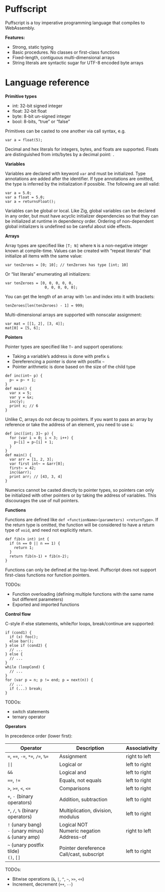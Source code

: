 # Puffscript

Puffscript is a toy imperative programming language that compiles to WebAssembly.

**Features:**

- Strong, static typing
- Basic procedures. No classes or first-class functions
- Fixed-length, contiguous multi-dimensional arrays
- String literals are syntactic sugar for UTF-8 encoded byte arrays


# Language reference

**Primitive types**

- int: 32-bit signed integer
- float: 32-bit float
- byte: 8-bit un-signed integer
- bool: 8-bits, “true” or “false”

Primitives can be casted to one another via call syntax, e.g.

```
var a = float(5);
```

Decimal and hex literals for integers, bytes, and floats are supported. Floats are distinguished from ints/bytes by a decimal point: `.`

**Variables**

Variables are declared with keyword `var` and must be initialized. Type annotations are added after the identifier. If type annotations are omitted, the type is inferred by the initialization if possible. The following are all valid:

```
var a = 5.0;
var a float = 5.0;
var a = returnsFloat();
```

Variables can be global or local. Like Zig, global variables can be declared in any order, but must have acyclic initializer dependencies so that they can be initialized at runtime in dependency order. Ordering of non-dependent global initializers is undefined so be careful about side effects.

**Arrays**

Array types are specified like `[T; N]` where `N`  is a non-negative integer known at compile-time.
Values can be created with “repeat literals” that initialize all items with the same value:

```
var tenZeroes = [0; 10]; // tenZeroes has type [int; 10]
```

Or “list literals” enumerating all initializers:

```
var tenZeroes = [0, 0, 0, 0, 0,
                  0, 0, 0, 0, 0];
```

You can get the length of an array with `len` and index into it with brackets:

```
tenZeroes[len(tenZeroes) - 1] = 999;
```

Multi-dimensional arrays are supported with nonscalar assignment:

```
var mat = [[1, 2], [3, 4]];
mat[0] = [5, 6];
```

**Pointers**

Pointer types are specified like `T~` and support operations:

- Taking a variable’s address is done with prefix `&`
- Dereferencing a pointer is done with postfix `~`
- Pointer arithmetic is done based on the size of the child type

```
def inc(int~ p) {
  p~ = p~ + 1;
}
def main() {
  var x = 5;
  var y = &x;
  inc(y);
  print x; // 6
}
```

Unlike C, arrays do not decay to pointers. If you want to pass an array by reference or take the address of an element, you need to use `&`:

```
def inc([int; 3]~ p) {
  for (var i = 0; i < 3; i++) {
    p~[i] = p~[i] + 1;
  }
}
def main() {
  var arr = [1, 2, 3];
  var first int~ = &arr[0];
  first~ = 42;
  inc(&arr);
  print arr; // [43, 3, 4]
}
```

Numerics cannot be casted directly to pointer types, so pointers can only be initialized with other pointers or by taking the address of variables. This discourages the use of null pointers.

**Functions**

Functions are defined like `def <functionName>(parameters) <returnType>`. If the return type is omitted, the function will be considered to have a return type of `void`, and need not explicitly return.

```
def fib(n int) int {
  if (n == 0 || n == 1) {
    return 1;
  }
  return fib(n-1) + fib(n-2);
}
```

Functions can only be defined at the top-level. Puffscript does not support first-class functions nor function pointers.

TODOs:

- Function overloading (defining multiple functions with the same name but different parameters)
- Exported and imported functions

**Control flow**

C-style if-else statements, while/for loops, break/continue are supported:

```
if (cond1) {
  if (x) foo();
  else bar();
} else if (cond2) {
  // ...
} else {
  // ...
}
while (loopCond) {
  // ...
}
for (var p = n; p != end; p = next(n)) {
  // ...
  if (...) break;
}
```

TODOs:

- switch statements
- ternary operator

**Operators**

In precedence order (lower first):

| Operator                                                 | Description                                   | Associativity |
| -------------------------------------------------------- | --------------------------------------------- | ------------- |
| `=`, `+=`, `-=`, `*=`, `/=`, `%=`                        | Assignment                                    | right to left |
| `\|\|`                                                   | Logical or                                    | left to right |
| `&&`                                                     | Logical and                                   | left to right |
| `==`, `!=`                                               | Equals, not equals                            | left to right |
| `>`, `>=`, `<`, `<=`                                     | Comparisons                                   | left to right |
| `+`, `-` (binary operators)                              | Addition, subtraction                         | left to right |
| `*`, `/`, `%` (binary operators)                         | Multiplication, division, modulus             | left to right |
| `!` (unary bang)<br>`-` (unary minus)<br>`&` (unary amp) | Logical NOT<br>Numeric negation<br>Address-of | right to left |
| `~` (unary postfix tilde)<br>`()`, `[]`                  | Pointer dereference<br>Call/cast, subscript   | left to right |

TODOs:

- Bitwise operations (`&`, `|`, `^`, `~`, `>>`, `<<`)
- Increment, decrement (`++`, `--`)

